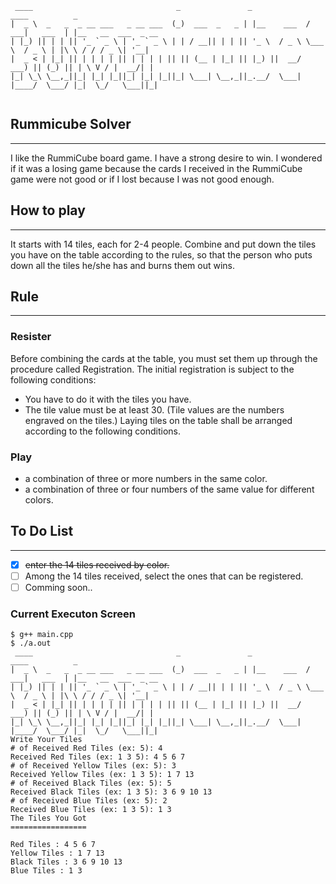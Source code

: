 ```
 ____                                _               _             ____          _                    
|  _ \  _   _  _ __ ___   _ __ ___  (_)  ___  _   _ | |__    ___  / ___|   ___  | |__   __  ___  _ __ 
| |_) || | | || '_ ` _ \ | '_ ` _ \ | | / __|| | | || '_ \  / _ \ \___ \  / _ \ | |\ \ / / / _ \| '__|
|  _ < | |_| || | | | | || | | | | || || (__ | |_| || |_) ||  __/  ___) || (_) || | \ V / |  __/| |   
|_| \_\ \__,_||_| |_| |_||_| |_| |_||_| \___| \__,_||_.__/  \___| |____/  \___/ |_|  \_/   \___||_|   
                                                                                                      
```

## Rummicube Solver
***
I like the RummiCube board game. I have a strong desire to win. I wondered if it was a losing game because the cards I received in the RummiCube game were not good or if I lost because I was not good enough.
 

## How to play
***
It starts with 14 tiles, each for 2-4 people. Combine and put down the tiles you have on the table according to the rules, so that the person who puts down all the tiles he/she has and burns them out wins.

## Rule
***
### Resister

Before combining the cards at the table, you must set them up through the procedure called Registration. The initial registration is subject to the following conditions:
- You have to do it with the tiles you have.
- The tile value must be at least 30. (Tile values are the numbers engraved on the tiles.)
Laying tiles on the table shall be arranged according to the following conditions.
### Play

- a combination of three or more numbers in the same color.
- a combination of three or four numbers of the same value for different colors.

## To Do List
***
- [x] ~~enter the 14 tiles received by color.~~
- [ ] Among the 14 tiles received, select the ones that can be registered.
- [ ] Comming soon..

### Current Executon Screen

```
$ g++ main.cpp
$ ./a.out
 ____                                _               _             ____          _                    
|  _ \  _   _  _ __ ___   _ __ ___  (_)  ___  _   _ | |__    ___  / ___|   ___  | |__   __  ___  _ __ 
| |_) || | | || '_ ` _ \ | '_ ` _ \ | | / __|| | | || '_ \  / _ \ \___ \  / _ \ | |\ \ / / / _ \| '__|
|  _ < | |_| || | | | | || | | | | || || (__ | |_| || |_) ||  __/  ___) || (_) || | \ V / |  __/| |   
|_| \_\ \__,_||_| |_| |_||_| |_| |_||_| \___| \__,_||_.__/  \___| |____/  \___/ |_|  \_/   \___||_|   
Write Your Tiles
# of Received Red Tiles (ex: 5): 4
Received Red Tiles (ex: 1 3 5): 4 5 6 7
# of Received Yellow Tiles (ex: 5): 3
Received Yellow Tiles (ex: 1 3 5): 1 7 13
# of Received Black Tiles (ex: 5): 5
Received Black Tiles (ex: 1 3 5): 3 6 9 10 13
# of Received Blue Tiles (ex: 5): 2
Received Blue Tiles (ex: 1 3 5): 1 3
The Tiles You Got
=================

Red Tiles : 4 5 6 7 
Yellow Tiles : 1 7 13 
Black Tiles : 3 6 9 10 13 
Blue Tiles : 1 3 
```